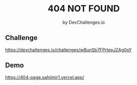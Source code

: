 <!-- Please update value in the {}  -->

<h1 align="center">404 NOT FOUND</h1>
<p align="center">by DevChallenges.io</p>

## Challenge 
https://devchallenges.io/challenges/wBunSb7FPrIepJZAg0sY

## Demo 
https://404-page.sahilmir1.vercel.app/



